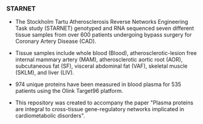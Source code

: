 ### STARNET

* The Stockholm Tartu Atherosclerosis Reverse Networks Engineering Task study (STARNET) genotyped and RNA sequenced seven different tissue samples from over 600 patients undergoing bypass surgery for Coronary Artery Disease (CAD). 

* Tissue samples include whole blood (Blood), atherosclerotic-lesion free internal mammary artery (MAM), atherosclerotic aortic root (AOR), subcutaneous fat (SF), visceral abdominal fat (VAF), skeletal muscle (SKLM), and liver (LIV).

* 974 unique proteins have been measured in blood plasma for 535 patients using the Olink Target96 platform.

* This repository was created to accompany the paper "Plasma proteins are integral to cross-tissue gene-regulatory networks implicated in cardiometabolic disorders".

